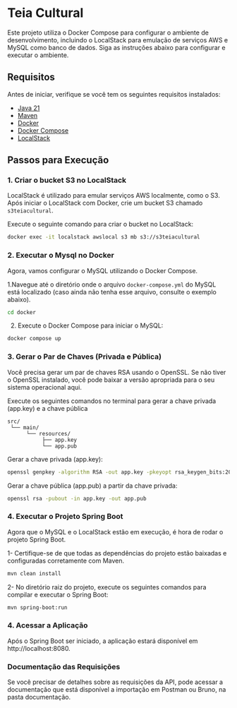 # Teia Cultural

Este projeto utiliza o Docker Compose para configurar o ambiente de desenvolvimento, incluindo o LocalStack para emulação de serviços AWS e MySQL como banco de dados. Siga as instruções abaixo para configurar e executar o ambiente.

## Requisitos

Antes de iniciar, verifique se você tem os seguintes requisitos instalados:

- [Java 21](https://adoptopenjdk.net/)
- [Maven](https://maven.apache.org/install.html)
- [Docker](https://www.docker.com/get-started)
- [Docker Compose](https://docs.docker.com/compose/install/)
- [LocalStack](https://localstack.cloud/)

## Passos para Execução

### 1. Criar o bucket S3 no LocalStack

LocalStack é utilizado para emular serviços AWS localmente, como o S3. Após iniciar o LocalStack com Docker, crie um bucket S3 chamado `s3teiacultural`.

Execute o seguinte comando para criar o bucket no LocalStack:

```bash
docker exec -it localstack awslocal s3 mb s3://s3teiacultural
```

### 2. Executar o Mysql no Docker
Agora, vamos configurar o MySQL utilizando o Docker Compose.

1.Navegue até o diretório onde o arquivo `docker-compose.yml` do MySQL está localizado (caso ainda não tenha esse arquivo, consulte o exemplo abaixo).

```bash
cd docker
```
2. Execute o Docker Compose para iniciar o MySQL:

```bash
docker compose up
```

### 3. Gerar o Par de Chaves (Privada e Pública)
Você precisa gerar um par de chaves RSA usando o OpenSSL. Se não tiver o OpenSSL instalado, você pode baixar a versão apropriada para o seu sistema operacional aqui.

Execute os seguintes comandos no terminal para gerar a chave privada (app.key) e a chave pública

```
src/
 └── main/
      └── resources/
           ├── app.key
           └── app.pub
```

Gerar a chave privada (app.key):
```bash
openssl genpkey -algorithm RSA -out app.key -pkeyopt rsa_keygen_bits:2048
```

Gerar a chave pública (app.pub) a partir da chave privada:
```bash
openssl rsa -pubout -in app.key -out app.pub
```

### 4. Executar o Projeto Spring Boot
Agora que o MySQL e o LocalStack estão em execução, é hora de rodar o projeto Spring Boot.

1- Certifique-se de que todas as dependências do projeto estão baixadas e configuradas corretamente com Maven.

```bash
mvn clean install
```

2- No diretório raiz do projeto, execute os seguintes comandos para compilar e executar o Spring Boot:

```bash
mvn spring-boot:run
```

### 4. Acessar a Aplicação
Após o Spring Boot ser iniciado, a aplicação estará disponível em http://localhost:8080.


### Documentação das Requisições
Se você precisar de detalhes sobre as requisições da API, pode acessar a documentação que está disponível a importação em Postman ou Bruno, na pasta documentação.
